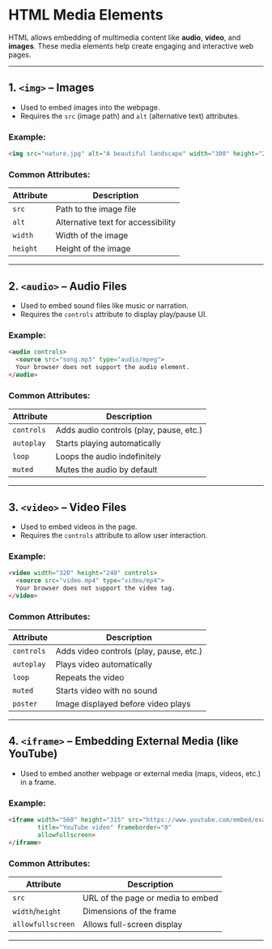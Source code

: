 # HTML Media Elements

HTML allows embedding of multimedia content like **audio**, **video**, and **images**. These media elements help create engaging and interactive web pages.

---

## 1. `<img>` – Images

- Used to embed images into the webpage.
- Requires the `src` (image path) and `alt` (alternative text) attributes.

### Example:

```html
<img src="nature.jpg" alt="A beautiful landscape" width="300" height="200">
```

### Common Attributes:

| Attribute | Description                      |
|-----------|----------------------------------|
| `src`     | Path to the image file           |
| `alt`     | Alternative text for accessibility |
| `width`   | Width of the image               |
| `height`  | Height of the image              |

---

## 2. `<audio>` – Audio Files

- Used to embed sound files like music or narration.
- Requires the `controls` attribute to display play/pause UI.

### Example:

```html
<audio controls>
  <source src="song.mp3" type="audio/mpeg">
  Your browser does not support the audio element.
</audio>
```

### Common Attributes:

| Attribute     | Description                               |
|---------------|-------------------------------------------|
| `controls`    | Adds audio controls (play, pause, etc.)   |
| `autoplay`    | Starts playing automatically              |
| `loop`        | Loops the audio indefinitely              |
| `muted`       | Mutes the audio by default                |

---

## 3. `<video>` – Video Files

- Used to embed videos in the page.
- Requires the `controls` attribute to allow user interaction.

### Example:

```html
<video width="320" height="240" controls>
  <source src="video.mp4" type="video/mp4">
  Your browser does not support the video tag.
</video>
```

### Common Attributes:

| Attribute     | Description                               |
|---------------|-------------------------------------------|
| `controls`    | Adds video controls (play, pause, etc.)   |
| `autoplay`    | Plays video automatically                 |
| `loop`        | Repeats the video                         |
| `muted`       | Starts video with no sound                |
| `poster`      | Image displayed before video plays        |

---

## 4. `<iframe>` – Embedding External Media (like YouTube)

- Used to embed another webpage or external media (maps, videos, etc.) in a frame.

### Example:

```html
<iframe width="560" height="315" src="https://www.youtube.com/embed/examplevideo" 
        title="YouTube video" frameborder="0" 
        allowfullscreen>
</iframe>
```

### Common Attributes:

| Attribute     | Description                             |
|---------------|-----------------------------------------|
| `src`         | URL of the page or media to embed       |
| `width`/`height` | Dimensions of the frame              |
| `allowfullscreen` | Allows full-screen display          |

---
